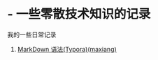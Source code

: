 # - 一些零散技术知识的记录
我的一些日常记录
1. [MarkDown 语法(Typora)(maxiang)](https://github.com/ZhuYing-official/-/blob/master/MarkDown%20%E8%AF%AD%E6%B3%95(Typora)(maxiang).md)
